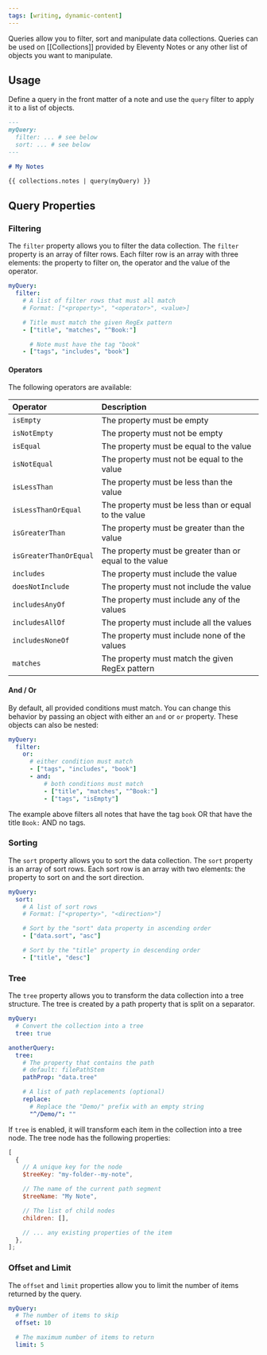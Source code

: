 ```yaml
---
tags: [writing, dynamic-content]
---
```


Queries allow you to filter, sort and manipulate data collections. Queries can be used on [[Collections]] provided by Eleventy Notes or any other list of objects you want to manipulate.

## Usage

Define a query in the front matter of a note and use the `query` filter to apply it to a list of objects.

```md
---
myQuery:
  filter: ... # see below
  sort: ... # see below
---

# My Notes

{{ collections.notes | query(myQuery) }}
```

## Query Properties

### Filtering

The `filter` property allows you to filter the data collection. The `filter` property is an array of filter rows. Each filter row is an array with three elements: the property to filter on, the operator and the value of the operator.

```yml
myQuery:
  filter:
    # A list of filter rows that must all match
    # Format: ["<property>", "<operator>", <value>]

    # Title must match the given RegEx pattern
    - ["title", "matches", "^Book:"]

      # Note must have the tag "book"
    - ["tags", "includes", "book"]
```

#### Operators

The following operators are available:

| Operator               | Description                                             |
| :--------------------- | :------------------------------------------------------ |
| `isEmpty`              | The property must be empty                              |
| `isNotEmpty`           | The property must not be empty                          |
| `isEqual`              | The property must be equal to the value                 |
| `isNotEqual`           | The property must not be equal to the value             |
| `isLessThan`           | The property must be less than the value                |
| `isLessThanOrEqual`    | The property must be less than or equal to the value    |
| `isGreaterThan`        | The property must be greater than the value             |
| `isGreaterThanOrEqual` | The property must be greater than or equal to the value |
| `includes`             | The property must include the value                     |
| `doesNotInclude`       | The property must not include the value                 |
| `includesAnyOf`        | The property must include any of the values             |
| `includesAllOf`        | The property must include all the values                |
| `includesNoneOf`       | The property must include none of the values            |
| `matches`              | The property must match the given RegEx pattern         |

#### And / Or

By default, all provided conditions must match. You can change this behavior by passing an object with either an `and` or `or` property. These objects can also be nested:

```yaml
myQuery:
  filter:
    or:
      # either condition must match
      - ["tags", "includes", "book"]
      - and:
          # both conditions must match
          - ["title", "matches", "^Book:"]
          - ["tags", "isEmpty"]
```

The example above filters all notes that have the tag `book` OR that have the title `Book:` AND no tags.

### Sorting

The `sort` property allows you to sort the data collection. The `sort` property is an array of sort rows. Each sort row is an array with two elements: the property to sort on and the sort direction.

```yml
myQuery:
  sort:
    # A list of sort rows
    # Format: ["<property>", "<direction>"]

    # Sort by the "sort" data property in ascending order
    - ["data.sort", "asc"]

    # Sort by the "title" property in descending order
    - ["title", "desc"]
```

### Tree

The `tree` property allows you to transform the data collection into a tree structure. The tree is created by a path property that is split on a separator.

```yml
myQuery:
  # Convert the collection into a tree
  tree: true

anotherQuery:
  tree:
    # The property that contains the path
    # default: filePathStem
    pathProp: "data.tree"

    # A list of path replacements (optional)
    replace:
      # Replace the "Demo/" prefix with an empty string
      "^/Demo/": ""
```

If `tree` is enabled, it will transform each item in the collection into a tree node. The tree node has the following properties:

```js
[
  {
    // A unique key for the node
    $treeKey: "my-folder--my-note",

    // The name of the current path segment
    $treeName: "My Note",

    // The list of child nodes
    children: [],

    // ... any existing properties of the item
  },
];
```

### Offset and Limit

The `offset` and `limit` properties allow you to limit the number of items returned by the query.

```yml
myQuery:
  # The number of items to skip
  offset: 10

  # The maximum number of items to return
  limit: 5
```
